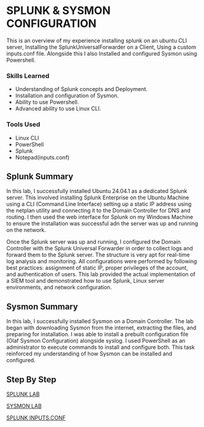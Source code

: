 # SPLUNK & SYSMON CONFIGURATION

This is an overview of my experience installing splunk on an ubuntu CLI server, Installing the SplunkUniversalForwarder on a Client, Using a custom inputs.conf file. Alongside this I also Installed and configured Sysmon using Powershell.

### Skills Learned
- Understanding of Splunk concepts and Deployment.
- Installation and configuration of Sysmon.
- Ability to use Powershell.
- Advanced ability to use Linux CLI.

### Tools Used

- Linux CLI
- PowerShell
- Splunk
- Notepad(inputs.conf)

## Splunk Summary
In this lab, I successfully installed Ubuntu 24.04.1 as a dedicated Splunk server. This involved installing Splunk Enterprise on the Ubuntu Machine using a CLI (Command Line Interface) setting up a static IP address using the netplan utility and connecting it to the Domain Controller for DNS and routing. I then used the web interface for Splunk on my Windows Machine to ensure the installation was successful adn the server was up and running on the network.

Once the Splunk server was up and running, I  configured the Domain Controller with the Splunk Universal Forwarder in order to collect logs and forward them to the Splunk server. The structure is very apt for real-time log analysis and monitoring. All configurations were performed by following best practices: assignment of static IP, proper privileges of the account, and authentication of users. This lab provided the actual implementation of a SIEM tool and demonstrated how to use Splunk, Linux server environments, and network configuration.

## Sysmon Summary
In this lab, I successfully installed Sysmon on a Domain Controller. The lab began with downloading Sysmon from the internet, extracting the files, and preparing for installation. I was able to install a prebuilt configuration file (Olaf Sysmon Configuration) alongside syslog. I used PowerShell as an administrator to execute commands to install and configure both. This task reinforced my understanding of how Sysmon can be installed and configured. 

## Step By Step

<a href="https://github.com/karamkamal1/Splunk_and_Sysmon_Configuration_/blob/cb72125f31c23e9d35888fa55200732d19dbb7c0/step_by-step_splunk_configuration.md">SPLUNK LAB</a>

<a href="https://github.com/karamkamal1/Splunk_and_Sysmon_Configuration_/blob/cb72125f31c23e9d35888fa55200732d19dbb7c0/step_by_step_sysmon_configuration.md">SYSMON LAB</a>

<a href="https://github.com/karamkamal1/Splunk_and_Sysmon_Configuration_/blob/3b9534c8fe3334d8e153ddc89ee9a8453fbae61d/Splunk_inputs_conf">SPLUNK INPUTS.CONF</a>

